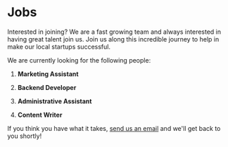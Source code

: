 # Jobs

Interested in joining? We are a fast growing team and always interested in having great talent join us. Join us along this incredible journey to help in make our local startups successful.

We are currently looking for the following people:

1. **Marketing Assistant**

2. **Backend Developer**

3. **Administrative Assistant**

4. **Content Writer**

If you think you have what it takes, [send us an email](mailto:marvin@wunderfund.co) and we'll get back to you shortly!
